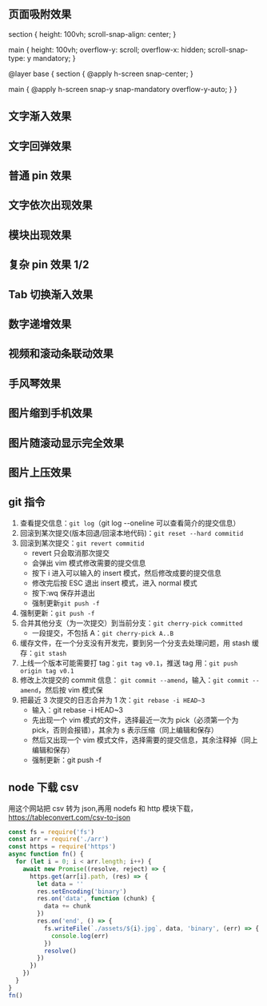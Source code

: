 ## 页面吸附效果

section {
height: 100vh;
scroll-snap-align: center;
}

main {
height: 100vh;
overflow-y: scroll;
overflow-x: hidden;
scroll-snap-type: y mandatory;
}

@layer base {
section {
@apply h-screen snap-center;
}

main {
@apply h-screen snap-y snap-mandatory overflow-y-auto;
}
}

## 文字渐入效果

## 文字回弹效果

## 普通 pin 效果

## 文字依次出现效果

## 模块出现效果

## 复杂 pin 效果 1/2

## Tab 切换渐入效果

## 数字递增效果

## 视频和滚动条联动效果

## 手风琴效果

## 图片缩到手机效果

## 图片随滚动显示完全效果

## 图片上压效果

## git 指令

1.  查看提交信息：`git log`（git log --oneline 可以查看简介的提交信息）
2.  回滚到某次提交(版本回退/回滚本地代码)：`git reset --hard commitid`
3.  回滚到某次提交：`git revert commitid`
    - revert 只会取消那次提交
    - 会弹出 vim 模式修改需要的提交信息
    - 按下 i 进入可以输入的 insert 模式，然后修改成要的提交信息
    - 修改完后按 ESC 退出 insert 模式，进入 normal 模式
    - 按下:wq 保存并退出
    - 强制更新`git push -f`
4.  强制更新：`git push -f`
5.  合并其他分支（为一次提交）到当前分支：`git cherry-pick committed`
    - 一段提交，不包括 A：`git cherry-pick A..B`
6.  缓存文件，在一个分支没有开发完，要到另一个分支去处理问题，用 stash 缓存：`git stash`
7.  上线一个版本可能需要打 tag：`git tag v0.1`，推送 tag 用：`git push origin tag v0.1`
8.  修改上次提交的 commit 信息： `git commit --amend`，输入：`git commit --amend`，然后按 vim 模式保
9.  把最近 3 次提交的日志合并为 1 次：`git rebase -i HEAD~3`
    - 输入：git rebase -i HEAD~3
    - 先出现一个 vim 模式的文件，选择最近一次为 pick（必须第一个为 pick，否则会报错），其余为 s 表示压缩（同上编辑和保存）
    - 然后又出现一个 vim 模式文件，选择需要的提交信息，其余注释掉（同上编辑和保存）
    - 强制更新：git push -f

## node 下载 csv

用这个网站把 csv 转为 json,再用 nodefs 和 http 模块下载，https://tableconvert.com/csv-to-json

```js
const fs = require('fs')
const arr = require('./arr')
const https = require('https')
async function fn() {
  for (let i = 0; i < arr.length; i++) {
    await new Promise((resolve, reject) => {
      https.get(arr[i].path, (res) => {
        let data = ''
        res.setEncoding('binary')
        res.on('data', function (chunk) {
          data += chunk
        })
        res.on('end', () => {
          fs.writeFile(`./assets/${i}.jpg`, data, 'binary', (err) => {
            console.log(err)
          })
          resolve()
        })
      })
    })
  }
}
fn()
```
